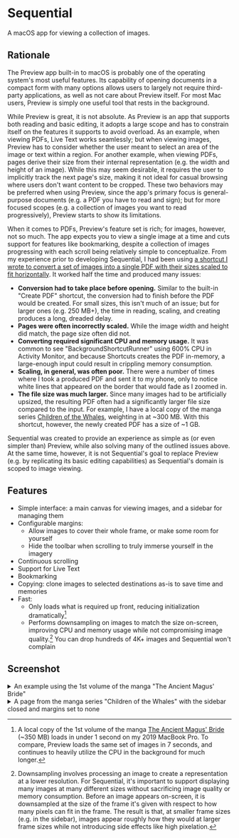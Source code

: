 # Sequential

A macOS app for viewing a collection of images.

## Rationale

The Preview app built-in to macOS is probably one of the operating system's most useful features. Its capability of opening documents in a compact form with many options allows users to largely not require third-party applications, as well as not care about Preview itself. For most Mac users, Preview is simply one useful tool that rests in the background.

While Preview is great, it is not absolute. As Preview is an app that supports both reading and basic editing, it adopts a large scope and has to constrain itself on the features it supports to avoid overload. As an example, when viewing PDFs, Live Text works seamlessly; but when viewing images, Preview has to consider whether the user meant to select an area of the image or text within a region. For another example, when viewing PDFs, pages derive their size from their internal representation (e.g. the width and height of an image). While this may seem desirable, it requires the user to implicitly track the next page's size, making it not ideal for casual browsing where users don't want content to be cropped. These two behaviors may be preferred when using Preview, since the app's primary focus is general-purpose documents (e.g. a PDF you have to read and sign); but for more focused scopes (e.g. a collection of images you want to read progressively), Preview starts to show its limitations.

When it comes to PDFs, Preview's feature set is rich; for images, however, not so much. The app expects you to view a single image at a time and cuts support for features like bookmarking, despite a collection of images progressing with each scroll being relatively simple to conceptualize. <!-- From here on out, figure out how best to cut out this entire section and replace it with just the chunks that matter. --> From my experience prior to developing Sequential, I had been using [a shortcut I wrote to convert a set of images into a single PDF with their sizes scaled to fit horizontally][shortcut]. It worked half the time and produced many issues:
- **Conversion had to take place before opening.** Similar to the built-in "Create PDF" shortcut, the conversion had to finish before the PDF would be created. For small sizes, this isn't much of an issue; but for larger ones (e.g. 250 MB+), the time in reading, scaling, and creating produces a long, dreaded delay.
- **Pages were often incorrectly scaled.** While the image width and height did match, the page size often did not.
- **Converting required significant CPU and memory usage.** It was common to see "BackgroundShortcutRunner" using 600% CPU in Activity Monitor, and because Shortcuts creates the PDF in-memory, a large-enough input could result in crippling memory consumption.
- **Scaling, in general, was often poor.** There were a number of times where I took a produced PDF and sent it to my phone, only to notice white lines that appeared on the border that would fade as I zoomed in.
- **The file size was much larger.** Since many images had to be artificially upsized, the resulting PDF often had a significantly larger file size compared to the input. For example, I have a local copy of the manga series [Children of the Whales][children-of-the-whales], weighting in at ~300 MB. With this shortcut, however, the newly created PDF has a size of ~1 GB.

Sequential was created to provide an experience as simple as (or even simpler than) Preview, while also solving many of the outlined issues above. At the same time, however, it is not Sequential's goal to replace Preview (e.g. by replicating its basic editing capabilities) as Sequential's domain is scoped to image viewing.

## Features

- Simple interface: a main canvas for viewing images, and a sidebar for managing them
- Configurable margins:
  - Allow images to cover their whole frame, or make some room for yourself
  - Hide the toolbar when scrolling to truly immerse yourself in the imagery
- Continuous scrolling
- Support for Live Text
- Bookmarking
- Copying: clone images to selected destinations as-is to save time and memories
- Fast:
  - Only loads what is required up front, reducing initialization dramatically[^1]
  - Performs downsampling on images to match the size on-screen, improving CPU and memory usage while not compromising image quality.[^2] You can drop hundreds of 4K+ images and Sequential won't complain

## Screenshot

<details>
  <summary>An example using the 1st volume of the manga "The Ancient Magus' Bride"</summary>

  <img src="Documentation/Screenshots/The Ancient Magus' Bride.png" alt="The app showcasing the main canvas with one image, and a sidebar with three images. The toolbar contains a toggle for the Live Text icon and the sidebar a tab for only listing bookmarked images.">
</details>

<details>
  <summary>A page from the manga series "Children of the Whales" with the sidebar closed and margins set to none</summary>

  <img src="Documentation/Screenshots/Children of the Whales.png" alt="The app showcasing the visible frame of a page from Children of the Whales (volume 18, chapter 73, page 5). The sidebar is closed, so only the toolbar and image featuring the work are present, with the image extending to cover the full width.">
</details>

[^1]: A local copy of the 1st volume of the manga [The Ancient Magus' Bride][the-ancient-magus-bride] (~350 MB) loads in under 1 second on my 2019 MacBook Pro. To compare, Preview loads the same set of images in 7 seconds, and continues to heavily utilize the CPU in the background for much longer.
[^2]: Downsampling involves processing an image to create a representation at a lower resolution. For Sequential, it's important to support displaying many images at many different sizes without sacrificing image quality or memory consumption. Before an image appears on-screen, it is downsampled at the size of the frame it's given with respect to how many pixels can fit in the frame. The result is that, at smaller frame sizes (e.g. in the sidebar), images appear roughly how they would at larger frame sizes while not introducing side effects like high pixelation.

[shortcut]: https://kyleerhabor.com/convert-images-to-same-width-pdf.shortcut
[children-of-the-whales]: https://en.wikipedia.org/wiki/Children_of_the_Whales
[the-ancient-magus-bride]: https://en.wikipedia.org/wiki/The_Ancient_Magus%27_Bride
